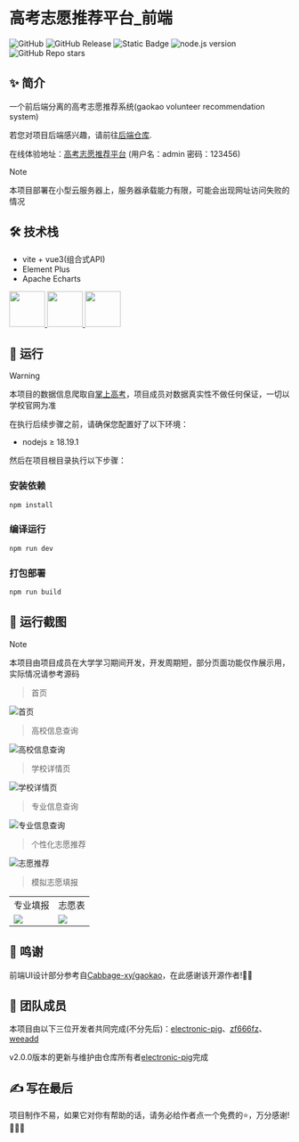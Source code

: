 # 高考志愿推荐平台_前端
![GitHub](https://img.shields.io/github/license/electronic-pig/gkvr_system_frontend)
![GitHub Release](https://img.shields.io/github/v/release/electronic-pig/gkvr_system_frontend)
![Static Badge](https://img.shields.io/badge/collaborator-3-lightblue)
![node.js version](https://img.shields.io/badge/nodejs-18+-orange.svg)
![GitHub Repo stars](https://img.shields.io/github/stars/electronic-pig/gkvr_system_frontend)

## ✨ 简介
一个前后端分离的高考志愿推荐系统(gaokao volunteer recommendation system)

若您对项目后端感兴趣，请前往[后端仓库](https://github.com/electronic-pig/gkvr_system_backend).

在线体验地址：[高考志愿推荐平台](http://lyserver.eastasia.cloudapp.azure.com/) (用户名：admin 密码：123456)
> [!NOTE]
> 本项目部署在小型云服务器上，服务器承载能力有限，可能会出现网址访问失败的情况

## 🛠 技术栈

- vite + vue3(组合式API)
- Element Plus
- Apache Echarts

<a title="vue" href="https://cn.vuejs.org/" target="_blank">
    <img height="64px" src="https://github.com/electronic-pig/Yelp-Analysis-and-Reco_frontend/assets/103497254/5d6e1a71-1ac2-4043-866b-17ae33afadfd"/>
</a>
<a title="element-plus" href="https://element-plus.org/zh-CN/" target="_blank">
    <img height="64px" src="https://github.com/electronic-pig/Yelp-Analysis-and-Reco_frontend/assets/103497254/795c9710-e667-49b8-8514-2cc6663b3f8c"/>
</a>
<a title="echarts" href="https://echarts.apache.org/zh/index.html" target="_blank">
    <img height="64px" src="https://github.com/electronic-pig/Yelp-Analysis-and-Reco_frontend/assets/103497254/0106ecb9-df25-4f3c-a27e-d763a75b14af"/>
</a>

## 🚀 运行
> [!Warning]
> 本项目的数据信息爬取自[掌上高考](https://www.gaokao.cn/)，项目成员对数据真实性不做任何保证，一切以学校官网为准

在执行后续步骤之前，请确保您配置好了以下环境：

- nodejs ≥ 18.19.1

然后在项目根目录执行以下步骤：

### 安装依赖
```sh
npm install
```

### 编译运行
```sh
npm run dev
```

### 打包部署
```sh
npm run build
```

## 📸 运行截图
> [!NOTE]
> 本项目由项目成员在大学学习期间开发，开发周期短，部分页面功能仅作展示用，实际情况请参考源码

> 首页

![首页](https://github.com/electronic-pig/gkvr_system_frontend/assets/103497254/3a7b33cb-a1ab-4d7d-a293-67aabc5ea464)

> 高校信息查询

![高校信息查询](https://github.com/electronic-pig/gkvr_system_frontend/assets/103497254/305e3aa7-c1cd-4167-a5a1-69feb85b4b5a)

> 学校详情页

![学校详情页](https://github.com/electronic-pig/gkvr_system_frontend/assets/103497254/40c01754-dbe5-4279-ad13-e543b700c923)

> 专业信息查询

![专业信息查询](https://github.com/electronic-pig/gkvr_system_frontend/assets/103497254/182e125d-efe1-4e09-a141-59ad321ddc57)

> 个性化志愿推荐

![志愿推荐](https://github.com/electronic-pig/gkvr_system_frontend/assets/103497254/f8f120b5-4a7b-4d65-b331-3748d60df36f)

> 模拟志愿填报

<table>
    <tr>
        <td align="center">专业填报</td>
        <td align="center">志愿表</td>
    </tr>
    <tr>
        <td><img src="https://github.com/electronic-pig/gkvr_system_frontend/assets/103497254/85d1a419-fa90-4191-8c3f-560be82c4516"></td>
        <td><img src="https://github.com/electronic-pig/gkvr_system_frontend/assets/103497254/a5cc21cb-281d-44ac-9d4d-f13e79677923"></td>
    </tr>
</table>

## 🙏 鸣谢
前端UI设计部分参考自[Cabbage-xy/gaokao](https://github.com/Cabbage-xy/gaokao)，在此感谢该开源作者!🙏🙏

## 🤝 团队成员
本项目由以下三位开发者共同完成(不分先后)：[electronic-pig](https://github.com/electronic-pig)、[zf666fz](https://github.com/zf666fz)、[weeadd](https://github.com/weeadd)

v2.0.0版本的更新与维护由仓库所有者[electronic-pig](https://github.com/electronic-pig)完成

## ✍ 写在最后
项目制作不易，如果它对你有帮助的话，请务必给作者点一个免费的⭐，万分感谢!🙏🙏🙏
